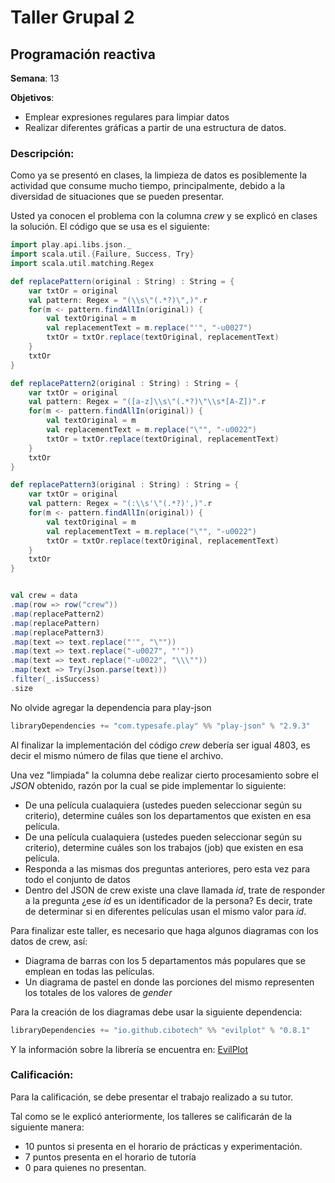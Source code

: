 # Taller Grupal  2
## Programación reactiva

**Semana**: 13

**Objetivos**:

- Emplear expresiones regulares para limpiar datos
- Realizar diferentes gráficas a partir de una estructura de datos.

### Descripción:

Como ya se presentó en clases, la limpieza de datos es posiblemente la actividad que consume mucho tiempo,
principalmente, debido a la diversidad de situaciones que se pueden presentar.

Usted ya conocen el problema con la columna *crew* y se explicó en clases la solución. El código que se usa
es el siguiente:

```scala
import play.api.libs.json._
import scala.util.{Failure, Success, Try}
import scala.util.matching.Regex

def replacePattern(original : String) : String = {
    var txtOr = original
    val pattern: Regex = "(\\s\"(.*?)\",)".r
    for(m <- pattern.findAllIn(original)) {
        val textOriginal = m
        val replacementText = m.replace("'", "-u0027")
        txtOr = txtOr.replace(textOriginal, replacementText)
    }
    txtOr
}

def replacePattern2(original : String) : String = {
    var txtOr = original
    val pattern: Regex = "([a-z]\\s\"(.*?)\"\\s*[A-Z])".r
    for(m <- pattern.findAllIn(original)) {
        val textOriginal = m
        val replacementText = m.replace("\"", "-u0022")
        txtOr = txtOr.replace(textOriginal, replacementText)
    }
    txtOr
}

def replacePattern3(original : String) : String = {
    var txtOr = original
    val pattern: Regex = "(:\\s'\"(.*?)',)".r
    for(m <- pattern.findAllIn(original)) {
        val textOriginal = m
        val replacementText = m.replace("\"", "-u0022")
        txtOr = txtOr.replace(textOriginal, replacementText)
    }
    txtOr
}


val crew = data
.map(row => row("crew"))
.map(replacePattern2)
.map(replacePattern)
.map(replacePattern3)
.map(text => text.replace("'", "\""))
.map(text => text.replace("-u0027", "'"))
.map(text => text.replace("-u0022", "\\\""))
.map(text => Try(Json.parse(text)))
.filter(_.isSuccess)
.size

```
No olvide agregar la dependencia para play-json
```scala
libraryDependencies += "com.typesafe.play" %% "play-json" % "2.9.3"
```
Al finalizar la implementación del código *crew* debería ser igual 4803, es decir el mismo número de filas
que tiene el archivo.

Una vez "limpiada" la columna debe realizar cierto procesamiento sobre el *JSON* obtenido, razón por la cual se
pide implementar lo siguiente:

- De una película cualaquiera (ustedes pueden seleccionar según su criterio), determine cuáles son los departamentos
que existen en esa película.
- De una película cualaquiera (ustedes pueden seleccionar según su criterio), determine cuáles son los trabajos (job)
que existen en esa película.
- Responda a las mismas dos preguntas anteriores, pero esta vez para todo el conjunto de datos
- Dentro del JSON de crew existe una clave llamada *id*, trate de responder a la pregunta ¿ese *id* es un identificador de la persona?
Es decir, trate de determinar si en diferentes películas usan el mismo valor para *id*.

Para finalizar este taller, es necesario que haga algunos diagramas con los datos de crew, así:

- Diagrama de barras con los 5 departamentos más populares que se emplean en todas las películas.
- Un diagrama de pastel en donde las porciones del mismo representen los totales de los valores de *gender*

Para la creación de los diagramas debe usar la siguiente dependencia:
```scala
libraryDependencies += "io.github.cibotech" %% "evilplot" % "0.8.1"
```

Y la información sobre la librería se encuentra en: [EvilPlot](https://cibotech.github.io/evilplot/)



### Calificación:

Para la calificación, se debe presentar el trabajo realizado a su tutor.

Tal como se le explicó anteriormente, los talleres se calificarán de la siguiente manera:
- 10 puntos si presenta en el horario de prácticas y experimentación.
- 7 puntos presenta en el horario de tutoría
- 0 para quienes no presentan.